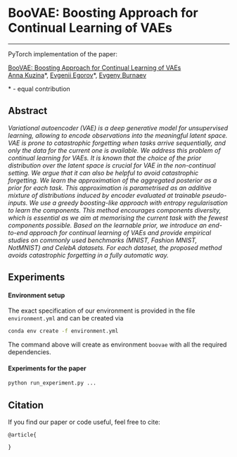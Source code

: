 # BooVAE: Boosting Approach for Continual Learning of VAEs

---

PyTorch implementation of the paper:
 
 [BooVAE: Boosting Approach for Continual Learning of VAEs]()\
 [Anna Kuzina](https://akuzina.github.io/)\*, [Evgenii Egorov](http://evgenii-egorov.github.io)\*, [Evgeny Burnaev](https://faculty.skoltech.ru/people/evgenyburnaev)
 
 \* - equal contribution

## Abstract
*Variational autoencoder (VAE) is a deep generative model for unsupervised learning, allowing to encode observations into the meaningful latent space. VAE is prone to catastrophic forgetting when tasks arrive sequentially, and only the data for the current one is available. We address this problem of continual learning for VAEs. It is known that the choice of the prior distribution over the latent space is crucial for VAE in the non-continual setting. We argue that it can also be helpful to avoid catastrophic forgetting. We learn the approximation of the aggregated posterior as a prior for each task. This approximation is parametrised as an additive mixture of distributions induced by encoder evaluated at trainable pseudo-inputs. We use a greedy boosting-like approach with entropy regularisation to learn the components. This method encourages components diversity, which is essential as we aim at memorising the current task with the fewest components possible. Based on the learnable prior, we introduce an end-to-end approach for continual learning of VAEs and provide empirical studies on commonly used benchmarks (MNIST, Fashion MNIST, NotMNIST) and CelebA datasets. For each dataset, the proposed method avoids catastrophic forgetting in a fully automatic way.*


## Experiments
#### Environment setup
 
The exact specification of our environment is provided in the file `environment.yml` and
can be created via 
```bash
conda env create -f environment.yml
```

The command above will create as environment `boovae` with all the required dependencies. 

#### Experiments for the paper
```bash
python run_experiment.py ...
```

## Citation
If you find our paper or code useful, feel free to cite:
```text
@article{

} 
```


